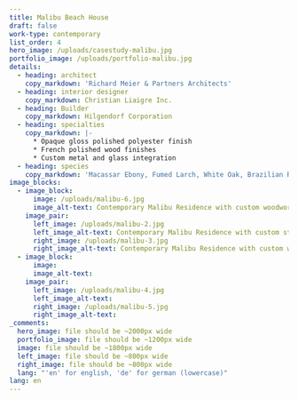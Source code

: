 ```yaml
---
title: Malibu Beach House
draft: false
work-type: contemporary
list_order: 4
hero_image: /uploads/casestudy-malibu.jpg
portfolio_image: /uploads/portfolio-malibu.jpg
details:
  - heading: architect
    copy_markdown: 'Richard Meier & Partners Architects'
  - heading: interior designer
    copy_markdown: Christian Liaigre Inc.
  - heading: Builder
    copy_markdown: Hilgendorf Corporation
  - heading: specialties
    copy_markdown: |-
      * Opaque gloss polished polyester finish
      * French polished wood finishes
      * Custom metal and glass integration
  - heading: species
    copy_markdown: 'Macassar Ebony, Fumed Larch, White Oak, Brazilian Rosewood'
image_blocks:
  - image_block:
      image: /uploads/malibu-6.jpg
      image_alt-text: Contemporary Malibu Residence with custom woodwork and joinery design
    image_pair:
      left_image: /uploads/malibu-2.jpg
      left_image_alt-text: Contemporary Malibu Residence with custom staircase woodwork and joinery design
      right_image: /uploads/malibu-3.jpg
      right_image_alt-text: Contemporary Malibu Residence with custom woodwork and joinery design
  - image_block:
      image:
      image_alt-text:
    image_pair:
      left_image: /uploads/malibu-4.jpg
      left_image_alt-text:
      right_image: /uploads/malibu-5.jpg
      right_image_alt-text:
_comments:
  hero_image: file should be ~2000px wide
  portfolio_image: file should be ~1200px wide
  image: file should be ~1800px wide
  left_image: file should be ~800px wide
  right_image: file should be ~800px wide
  lang: "'en' for english, 'de' for german (lowercase)"
lang: en
---
```


